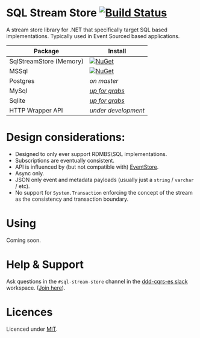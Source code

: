 # SQL Stream Store [![Build Status](https://travis-ci.org/SQLStreamStore/SQLStreamStore.svg?branch=master)](https://travis-ci.org/SQLStreamStore/SQLStreamStore)

A stream store library for .NET that specifically target SQL based implementations. Typically
used in Event Sourced based applications.

| Package | Install |
| --- | --- |
| SqlStreamStore (Memory) | [![NuGet](https://img.shields.io/nuget/v/SqlStreamStore.svg)](https://www.nuget.org/packages/SqlStreamStore) |
| MSSql | [![NuGet](https://img.shields.io/nuget/v/SqlStreamStore.svg)](https://www.nuget.org/packages/SqlStreamStore.MsSql) |
| Postgres | _on master_ |
| MySql | [_up for grabs_](https://github.com/damianh/SqlStreamStore/issues/29) |
| Sqlite | [_up for grabs_](https://github.com/damianh/SqlStreamStore/issues/28) |
| HTTP Wrapper API | _under development_ |

# Design considerations:

 - Designed to only ever support RDMBS\SQL implementations.
 - Subscriptions are eventually consistent.
 - API is influenced by (but not compatible with) [EventStore](https://eventstore.org/).
 - Async only.
 - JSON only event and metadata payloads (usually just a `string` / `varchar` / etc).
 - No support for `System.Transaction` enforcing the concept of the stream as the consistency and transaction boundary.

# Using

Coming soon.

# Help & Support

Ask questions in the `#sql-stream-store` channel in the [ddd-cqrs-es slack](https://ddd-cqrs-es.slack.com) workspace. ([Join here](https://ddd-cqrs-es.herokuapp.com/)).

# Licences

Licenced under [MIT](LICENSE).
